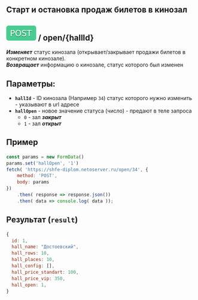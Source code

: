 ## Старт и остановка продаж билетов в кинозал

## ![POST](../img/post.svg) / open/{hallId}

**_Изменяет_** статус кинозала (открывает/закрывает продажи билетов в конкретном кинозале).  
**_Возвращает_** информацию о кинозале, статус которого был изменен

## Параметры:

- **`hallId`** - ID кинозала  (Например `34`) статус которого нужно изменить - указывают в url адресе
- **`hallOpen`** - новое значение статуса (число) - предают в теле запроса
    - `0` - зал **_закрыт_**
    - `1` - зал **_открыт_**

## Пример

```javascript
const params = new FormData()
params.set('hallOpen', '1')
fetch( 'https://shfe-diplom.netoserver.ru/open/34', {
    method: 'POST',
    body: params 
})
    .then( response => response.json())
    .then( data => console.log( data ));
```

## Результат (`result`)

```javascript
{
  id: 1,
  hall_name: "Достоевский",
  hall_rows: 10, 
  hall_places: 10, 
  hall_config: [], 
  hall_price_standart: 100, 
  hall_price_vip: 350, 
  hall_open: 1,
}   
```
